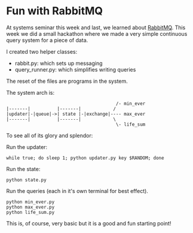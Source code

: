 # Fun with RabbitMQ

At systems seminar this week and last, we learned about
[RabbitMQ](https://www.rabbitmq.com/).  This week we did a small hackathon where
we made a very simple continuous query system for a piece of data.

I created two helper classes:
- rabbit.py: which sets up messaging
- query_runner.py: which simplifies writing queries

The reset of the files are programs in the system.

The system arch is:

```
                                         /- min_ever
|-------|          |-------|            /
|updater|-|queue|->| state |-|exchange|---- max_ever
|-------|          |-------|            \ 
                                         \- life_sum
```

To see all of its glory and splendor:

Run the updater:
```
while true; do sleep 1; python updater.py key $RANDOM; done
```

Run the state:
```
python state.py
```

Run the queries (each in it's own terminal for best effect).
```
python min_ever.py
python max_ever.py
python life_sum.py
```

This is, of course, very basic but it is a good and fun starting point!
